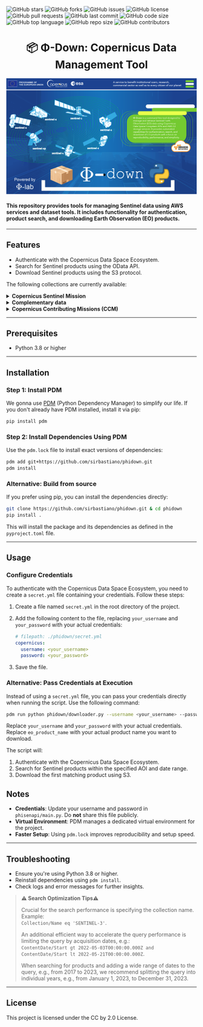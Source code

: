 ![GitHub stars](https://img.shields.io/github/stars/sirbastiano/phidown.svg)
![GitHub forks](https://img.shields.io/github/forks/sirbastiano/phidown.svg)
![GitHub issues](https://img.shields.io/github/issues/sirbastiano/phidown.svg)
![GitHub license](https://img.shields.io/github/license/sirbastiano/phidown.svg)
![GitHub pull requests](https://img.shields.io/github/issues-pr/sirbastiano/phidown.svg)
![GitHub last commit](https://img.shields.io/github/last-commit/sirbastiano/phidown.svg)
![GitHub code size](https://img.shields.io/github/languages/code-size/sirbastiano/phidown.svg)
![GitHub top language](https://img.shields.io/github/languages/top/sirbastiano/phidown.svg)
![GitHub repo size](https://img.shields.io/github/repo-size/sirbastiano/phidown.svg)
![GitHub contributors](https://img.shields.io/github/contributors/sirbastiano/phidown.svg)


<div align="center">

# 📦 **Φ**-Down: Copernicus Data Management Tool

</div>

![Phi-Down Logo](./assets/phidown_logo.png)

#### This repository provides tools for managing Sentinel data using AWS services and dataset tools. It includes functionality for authentication, product search, and downloading Earth Observation (EO) products.


---
## Features

- Authenticate with the Copernicus Data Space Ecosystem.
- Search for Sentinel products using the OData API.
- Download Sentinel products using the S3 protocol.

The following collections are currently available:

<details>
<summary><strong>Copernicus Sentinel Mission</strong></summary>

- SENTINEL-1
- SENTINEL-2
- SENTINEL-3
- SENTINEL-5P
- SENTINEL-6
- SENTINEL-1-RTC (Sentinel-1 Radiometric Terrain Corrected)

</details>

<details>
<summary><strong>Complementary data</strong></summary>

- GLOBAL-MOSAICS (Sentinel-1 and Sentinel-2 Global Mosaics)
- SMOS (Soil Moisture and Ocean Salinity)
- ENVISAT (ENVISAT- Medium Resolution Imaging Spectrometer - MERIS)
- LANDSAT-5
- LANDSAT-7
- LANDSAT-8
- COP-DEM (Copernicus DEM)
- TERRAAQUA (Terra MODIS and Aqua MODIS)
- S2GLC (S2GLC 2017)

</details>

<details>
<summary><strong>Copernicus Contributing Missions (CCM)</strong></summary>
<!-- Add CCM collections here if available -->
</details>

---

## Prerequisites
- Python 3.8 or higher

---

## Installation

### Step 1: Install PDM
We gonna use [PDM](https://pdm.fming.dev/) (Python Dependency Manager) to simplify our life. 
If you don't already have PDM installed, install it via pip:
```bash
pip install pdm
```

### Step 2: Install Dependencies Using PDM
Use the `pdm.lock` file to install exact versions of dependencies:
```bash
pdm add git+https://github.com/sirbastiano/phidown.git
pdm install
```

### Alternative: Build from source
If you prefer using pip, you can install the dependencies directly:
```bash
git clone https://github.com/sirbastiano/phidown.git & cd phidown
pip install .
```

This will install the package and its dependencies as defined in the `pyproject.toml` file.

---

## Usage

### Configure Credentials

To authenticate with the Copernicus Data Space Ecosystem, you need to create a `secret.yml` file containing your credentials. Follow these steps:

1. Create a file named `secret.yml` in the root directory of the project.
2. Add the following content to the file, replacing `your_username` and `your_password` with your actual credentials:

   ```yaml
   # filepath: ./phidown/secret.yml
   copernicus:
     username: <your_username>
     password: <your_password>
   ```

3. Save the file.

### Alternative: Pass Credentials at Execution

Instead of using a `secret.yml` file, you can pass your credentials directly when running the script. Use the following command:

```bash
pdm run python phidown/downloader.py --username <your_username> --password <your_password> --eo_product_name <eo_product_name>
```

Replace `your_username` and `your_password` with your actual credentials.
Replace `eo_product_name` with your actual product name you want to download.

The script will:
1. Authenticate with the Copernicus Data Space Ecosystem.
2. Search for Sentinel products within the specified AOI and date range.
3. Download the first matching product using S3.


## Notes
- **Credentials**: Update your username and password in `phisenapi/main.py`. Do **not** share this file publicly.
- **Virtual Environment**: PDM manages a dedicated virtual environment for the project.
- **Faster Setup**: Using `pdm.lock` improves reproducibility and setup speed.

---

## Troubleshooting
- Ensure you're using Python 3.8 or higher.
- Reinstall dependencies using `pdm install`.
- Check logs and error messages for further insights.



> **⚠️ Search Optimization Tips⚠️**  
>  
> Crucial for the search performance is specifying the collection name. Example:  
> `Collection/Name eq 'SENTINEL-3'`.  
>  
> An additional efficient way to accelerate the query performance is limiting the query by acquisition dates, e.g.:  
> `ContentDate/Start gt 2022-05-03T00:00:00.000Z and ContentDate/Start lt 2022-05-21T00:00:00.000Z`.  
>  
> When searching for products and adding a wide range of dates to the query, e.g., from 2017 to 2023, we recommend splitting the query into individual years, e.g., from January 1, 2023, to December 31, 2023.

---

## License
This project is licensed under the CC by 2.0 License.